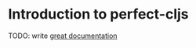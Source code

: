 # Introduction to perfect-cljs

TODO: write [great documentation](http://jacobian.org/writing/what-to-write/)
